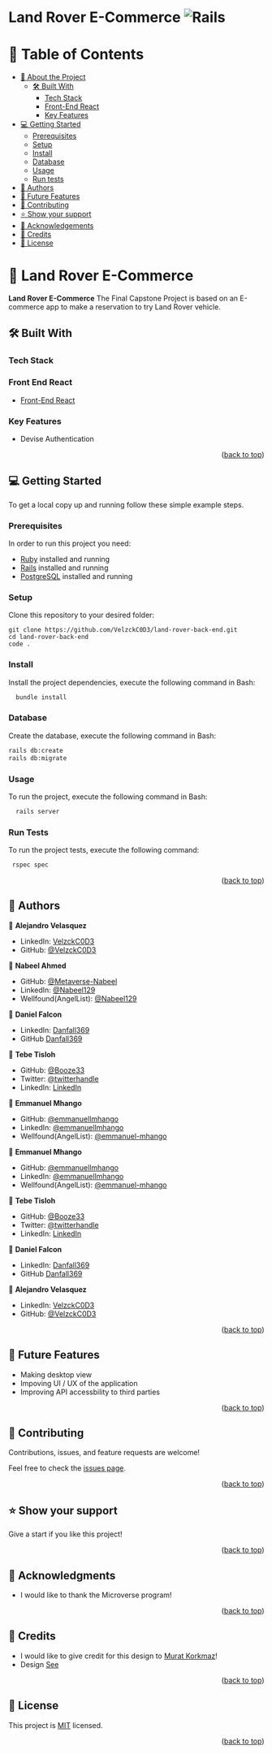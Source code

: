 # Land Rover E-Commerce ![Rails](https://rubyonrails.org/assets/images/logo.svg)

# 📗 Table of Contents

- [📖 About the Project](#about-project)
  - [🛠 Built With](#built-with)
    - [Tech Stack](#tech-stack)
    - [Front-End React](#frontend)
    - [Key Features](#key-features)
- [💻 Getting Started](#getting-started)
  - [Prerequisites](#prerequisites)
  - [Setup](#setup)
  - [Install](#install)
  - [Database](#database)
  - [Usage](#usage)
  - [Run tests](#run-tests)
- [👥 Authors](#authors)
- [🔭 Future Features](#future-features)
- [🤝 Contributing](#contributing)
- [⭐️ Show your support](#support)
- [🙏 Acknowledgements](#acknowledgements)
- [🙏 Credits](#credit)
- [📝 License](#license)

# 📖 Land Rover E-Commerce <a name="about-project"></a>

**Land Rover E-Commerce** The Final Capstone Project is based on an E-commerce app to make a reservation to try Land Rover vehicle.
## 🛠 Built With <a name="built-with"></a>

### Tech Stack <a name="tech-stack"></a>
### Front End React <a name="#frontend"></a>

- [Front-End React](https://github.com/VelzckC0D3/Land-Rover-E-Commerce) 

### Key Features <a name="key-features"></a>

- Devise Authentication

<p align="right">(<a href="#readme-top">back to top</a>)</p>

## 💻 Getting Started <a name="getting-started"></a>

To get a local copy up and running follow these simple example steps.

### Prerequisites

In order to run this project you need:

- [Ruby](https://www.ruby-lang.org/en/) installed and running
- [Rails](https://rubyonrails.org/) installed and running
- [PostgreSQL](https://www.postgresql.org/) installed and running

### Setup

Clone this repository to your desired folder:

```
git clone https://github.com/VelzckC0D3/land-rover-back-end.git
cd land-rover-back-end
code .
```

### Install

Install the project dependencies, execute the following command in Bash:

```sh  
  bundle install
```

### Database

Create the database, execute the following command in Bash:

```sh
rails db:create
rails db:migrate
```

### Usage

To run the project, execute the following command in Bash:  

```sh
  rails server
```

### Run Tests

To run the project tests, execute the following command: 

```sh
 rspec spec
```

<p align="right">(<a href="#readme-top">back to top</a>)</p>

## 👥 Authors <a name="authors"></a>

👤 **Alejandro Velasquez**

- LinkedIn: [VelzckC0D3](https://www.linkedin.com/in/velzckcode/)
- GitHub: [@VelzckC0D3](https://github.com/VelzckC0D3) 

👤 **Nabeel Ahmed**
- GitHub: [@Metaverse-Nabeel](https://github.com/Metaverse-Nabeel)
- LinkedIn: [@Nabeel129](https://www.linkedin.com/in/nabeel129/)
- Wellfound(AngelList): [@Nabeel129](https://wellfound.com/u/nabeel-ahmed-62)

👤 **Daniel Falcon**

- LinkedIn: [Danfall369](https://www.linkedin.com/in/danfall/)
- GitHub [Danfall369](https://github.com/Danfall369)

👤 **Tebe Tisloh**

- GitHub: [@Booze33](https://github.com/Booze33)
- Twitter: [@twitterhandle](https://twitter.com/Tebe95645832)
- LinkedIn: [LinkedIn](https://www.linkedin.com/in/tebe-tisloh-847956225)

👤 **Emmanuel Mhango**
- GitHub: [@emmanuellmhango](https://github.com/emmanuellmhango)
- LinkedIn: [@emmanuellmhango](https://www.linkedin.com/in/emmanuellmhango)
- Wellfound(AngelList): [@emmanuel-mhango](https://wellfound.com/u/emmanuel-mhango)


👤 **Emmanuel Mhango**
- GitHub: [@emmanuellmhango](https://github.com/emmanuellmhango)
- LinkedIn: [@emmanuellmhango](https://www.linkedin.com/in/emmanuellmhango)
- Wellfound(AngelList): [@emmanuel-mhango](https://wellfound.com/u/emmanuel-mhango) 

👤 **Tebe Tisloh**

- GitHub: [@Booze33](https://github.com/Booze33)
- Twitter: [@twitterhandle](https://twitter.com/Tebe95645832)
- LinkedIn: [LinkedIn](https://www.linkedin.com/in/tebe-tisloh-847956225)

👤 **Daniel Falcon**

- LinkedIn: [Danfall369](https://www.linkedin.com/in/danfall/)
- GitHub [Danfall369](https://github.com/Danfall369)


👤 **Alejandro Velasquez**

- LinkedIn: [VelzckC0D3](https://www.linkedin.com/in/velzckcode/)
- GitHub: [@VelzckC0D3](https://github.com/VelzckC0D3) 

<p align="right">(<a href="#readme-top">back to top</a>)</p>

## 🔭 Future Features <a name="future-features"></a>

- Making desktop view
- Impoving UI / UX of the application
- Improving API accessbility to third parties 

<p align="right">(<a href="#readme-top">back to top</a>)</p>

## 🤝 Contributing <a name="contributing"></a>

Contributions, issues, and feature requests are welcome!

Feel free to check the [issues page](https://github.com/Metaverse-Nabeel/greetings/issues).

<p align="right">(<a href="#readme-top">back to top</a>)</p>

## ⭐️ Show your support <a name="support"></a>

Give a start if you like this project!

<p align="right">(<a href="#readme-top">back to top</a>)</p>

## 🙏 Acknowledgments <a name="acknowledgements"></a>

- I would like to thank the Microverse program!

<p align="right">(<a href="#readme-top">back to top</a>)</p>

## 🙏 Credits <a name="credit"></a>

- I would like to give credit for this design to [Murat Korkmaz](https://www.behance.net/muratk)!
- Design [See](https://www.behance.net/gallery/26425031/Vespa-Responsive-Redesign)

<p align="right">(<a href="#readme-top">back to top</a>)</p>

## 📝 License <a name="license"></a>

This project is [MIT](./LICENSE.md) licensed.

<p align="right">(<a href="#readme-top">back to top</a>)</p>
